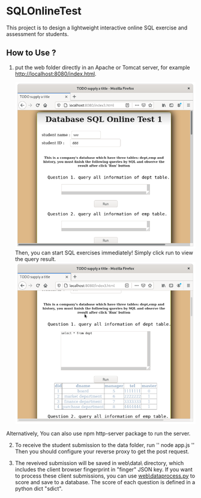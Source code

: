 # SQLOnlineTest
This project is to design a lightweight interactive online SQL exercise and assessment for students.


## How to Use ?
1. put the web folder directly in an Apache or Tomcat server, for example [http://localhost:8080/index.html](http://localhost:8080/index.html).

    ![databasefrontpage](/images/databasefrontpage.png)
Then, you can start SQL exercises immediately! Simply click run to view the query result.
     ![runwithresult](/images/runwithresult.png)

Alternatively, You can also use npm http-server package to run the server.


2. To receive the student submission to the data folder, run
''
node app.js
''
Then you should configure your reverse proxy to get the post request.


3. The reveived submission will be saved in web\data\ directory, which includes the client browser fingerprint in "finger" JSON key. If you want to process these client submissions, you can use [web\dataprocess.py](https://github.com/JxxxHuo/SQLOnlineTest/web/dataprocess.py) to score and save to a database.
The score of each question is defined in a python dict "sdict".
